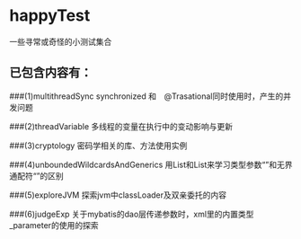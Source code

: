 # happyTest
一些寻常或奇怪的小测试集合

## 已包含内容有：

###(1)multithreadSync
synchronized 和　@Trasational同时使用时，产生的并发问题

###(2)threadVariable
多线程的变量在执行中的变动影响与更新

###(3)cryptology
密码学相关的库、方法使用实例

###(4)unboundedWildcardsAndGenerics
用List<?>和List<T>来学习类型参数“<T>”和无界通配符“<?>”的区别

###(5)exploreJVM
探索jvm中classLoader及双亲委托的内容

###(6)judgeExp
关于mybatis的dao层传递参数时，xml里的内置类型_parameter的使用的探索
